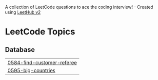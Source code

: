 A collection of LeetCode questions to ace the coding interview! - Created using [LeetHub v2](https://github.com/arunbhardwaj/LeetHub-2.0)
<!---LeetCode Topics Start-->
# LeetCode Topics
## Database
|  |
| ------- |
| [0584-find-customer-referee](https://github.com/Shakibbhai/MySql_practice-leetcode-50-problems/tree/master/0584-find-customer-referee) |
| [0595-big-countries](https://github.com/Shakibbhai/MySql_practice-leetcode-50-problems/tree/master/0595-big-countries) |
<!---LeetCode Topics End-->